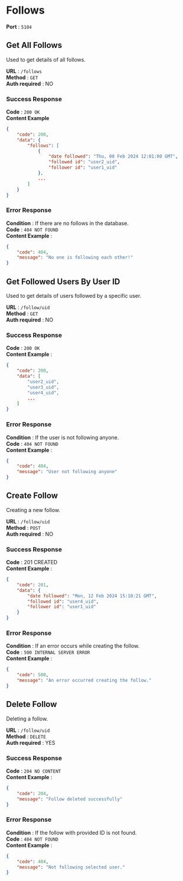 # Follows  
**Port** : `5104`  
  
## Get All Follows  
Used to get details of all follows.  
  
**URL** : `/follows`  
**Method** : `GET`  
**Auth required** : NO  
  
### Success Response  
**Code** : `200 OK`  
**Content Example**  
```json  
{  
    "code": 200,  
    "data": {  
        "follows": [  
            {  
                "date followed": "Thu, 08 Feb 2024 12:01:00 GMT",  
                "followed id": "user2_uid",  
                "follower id": "user1_uid"  
            },  
            ...
        ]  
    }  
}  
```
  
### Error Response  
**Condition** : If there are no follows in the database.  
**Code** : `404 NOT FOUND`  
**Content Example** :  
```json  
{  
    "code": 404,  
    "message": "No one is following each other!"  
}  
```
  
## Get Followed Users By User ID  
Used to get details of users followed by a specific user.  
  
**URL** : `/follow/uid`  
**Method** : `GET`  
**Auth required** : NO  
  
### Success Response  
**Code** : `200 OK`  
**Content Example** :  
```json  
{  
    "code": 200,  
    "data": [  
        "user2_uid",  
        "user3_uid",  
        "user4_uid",  
        ...
    ]  
}  
```
  
### Error Response  
**Condition** : If the user is not following anyone.  
**Code** : `404 NOT FOUND`  
**Content Example** :  
```json  
{  
    "code": 404,  
    "message": "User not following anyone"  
}  
```
  
## Create Follow  
Creating a new follow.  
  
**URL** : `/follow/uid`  
**Method** : `POST`  
**Auth required** : NO  
  
### Success Response  
**Code** : 201 CREATED  
**Content Example** :  
```json  
{  
    "code": 201,  
    "data": {  
        "date followed": "Mon, 12 Feb 2024 15:10:21 GMT",  
        "followed id": "user4_uid",  
        "follower id": "user1_uid"  
    }  
}  
```
  
### Error Response  
**Condition** : If an error occurs while creating the follow.  
**Code** : `500 INTERNAL SERVER ERROR`  
**Content Example** :  
```json  
{  
    "code": 500,  
    "message": "An error occurred creating the follow."  
}  
```
  
## Delete Follow  
Deleting a follow.  
  
**URL** : `/follow/uid`  
**Method** : `DELETE`  
**Auth required** : YES  
  
### Success Response  
**Code** : `204 NO CONTENT`  
**Content Example** :  
```json  
{  
    "code": 204,  
    "message": "Follow deleted successfully"  
}  
```
  
### Error Response  
**Condition** : If the follow with provided ID is not found.  
**Code** : `404 NOT FOUND`  
**Content Example** :  
```json  
{  
    "code": 404,  
    "message": "Not following selected user."  
}  
```

